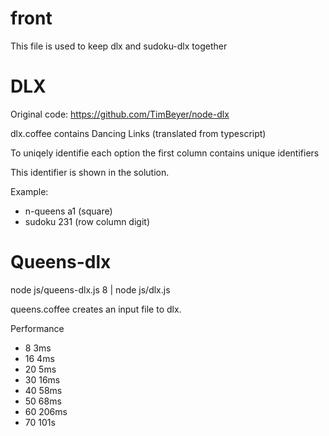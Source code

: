 # front

This file is used to keep dlx and sudoku-dlx together

# DLX

Original code: https://github.com/TimBeyer/node-dlx

dlx.coffee contains Dancing Links (translated from typescript)

To uniqely identifie each option the first column contains unique identifiers

This identifier is shown in the solution. 

Example:
* n-queens a1 (square)
* sudoku 231  (row column digit)

# Queens-dlx

node js/queens-dlx.js 8 | node js/dlx.js

queens.coffee creates an input file to dlx.

Performance
* 8  3ms
* 16 4ms
* 20 5ms
* 30 16ms
* 40 58ms
* 50 68ms
* 60 206ms
* 70 101s

# Sudoku-dlx

node js/sudoku-dlx 000000007004020600800000310000002900040090030009506000010000008006050200700000060 | node js/dlx

./all.bat runs the first ten puzzles from hardest_1106. Takes 364ms. 36 us per problem

tdoku handles 375 problems in 35ms. Takes 0.093ms = 93 us per problem.

Rewriting dlx.coffee in C++ should give roughly same speed as tdoku.
Without complex tech as simd and dpll.

all.bat crashes intermittently. No reason.

# Book 4B by Knuth

Downloaded fasc5c.ps from here: https://www-cs-faculty.stanford.edu/~knuth/musings.html (31MB)

Used p2pdf.com to convert to fasc5c.pdf. (4MB)

Chrome can display pdf and also print

Contents:

```
1-60 Dancing Links
60-119 Exercises
120-255 Answers
256-270 Index
```
